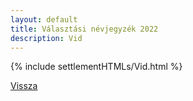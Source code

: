 ```yaml
---
layout: default
title: Választási névjegyzék 2022
description: Vid
---
```


{% include settlementHTMLs/Vid.html %}

[Vissza](./)